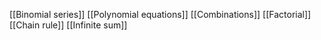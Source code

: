 [[Binomial series]]
[[Polynomial equations]]
[[Combinations]]
[[Factorial]]
[[Chain rule]]
[[Infinite sum]]